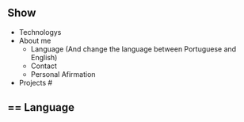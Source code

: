 ## Show
- Technologys 
- About me 
    - Language (And change the language between Portuguese and English)
    - Contact 
    - Personal Afirmation
- Projects #

## == Language
    


 